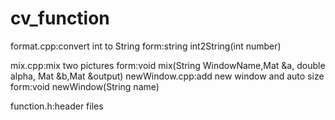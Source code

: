 # cv_function

format.cpp:convert int to String
           form:string int2String(int number)

mix.cpp:mix two pictures
        form:void mix(String WindowName,Mat &a, double alpha, Mat &b,Mat &output)
newWindow.cpp:add new window and auto size
              form:void newWindow(String name)

function.h:header files
